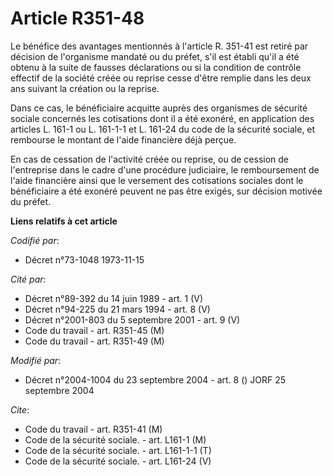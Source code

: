 # Article R351-48

Le bénéfice des avantages mentionnés à l'article R. 351-41 est retiré par décision de l'organisme mandaté ou du préfet, s'il
est établi qu'il a été obtenu à la suite de fausses déclarations ou si la condition de contrôle effectif de la société créée
ou reprise cesse d'être remplie dans les deux ans suivant la création ou la reprise.

Dans ce cas, le bénéficiaire acquitte auprès des organismes de sécurité sociale concernés les cotisations dont il a été
exonéré, en application des articles L. 161-1 ou L. 161-1-1 et L. 161-24 du code de la sécurité sociale, et rembourse le
montant de l'aide financière déjà perçue.

En cas de cessation de l'activité créée ou reprise, ou de cession de l'entreprise dans le cadre d'une procédure judiciaire,
le remboursement de l'aide financière ainsi que le versement des cotisations sociales dont le bénéficiaire a été exonéré
peuvent ne pas être exigés, sur décision motivée du préfet.

**Liens relatifs à cet article**

_Codifié par_:

  - Décret n°73-1048 1973-11-15

_Cité par_:

  - Décret n°89-392 du 14 juin 1989 - art. 1 (V)
  - Décret n°94-225 du 21 mars 1994 - art. 8 (V)
  - Décret n°2001-803 du 5 septembre 2001 - art. 9 (V)
  - Code du travail - art. R351-45 (M)
  - Code du travail - art. R351-49 (M)

_Modifié par_:

  - Décret n°2004-1004 du 23 septembre 2004 - art. 8 () JORF 25 septembre 2004

_Cite_:

  - Code du travail - art. R351-41 (M)
  - Code de la sécurité sociale. - art. L161-1 (M)
  - Code de la sécurité sociale. - art. L161-1-1 (T)
  - Code de la sécurité sociale. - art. L161-24 (V)
